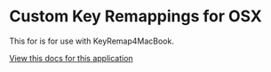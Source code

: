# Custom Key Remappings for OSX

This for is for use with KeyRemap4MacBook.

<a href="https://pqrs.org/macosx/keyremap4macbook/index.html.en">View this docs for this application</a>